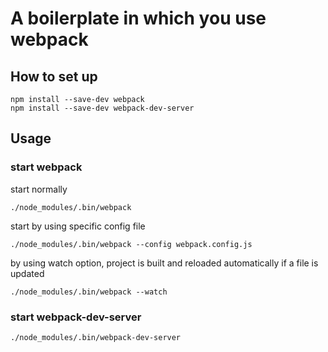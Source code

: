 # A boilerplate in which you use webpack

## How to set up
```
npm install --save-dev webpack
npm install --save-dev webpack-dev-server
```

## Usage

### start webpack

start normally

```
./node_modules/.bin/webpack
```

start by using specific config file

```
./node_modules/.bin/webpack --config webpack.config.js
```

by using watch option, project is built and reloaded automatically if a file is updated

```
./node_modules/.bin/webpack --watch
```

### start webpack-dev-server

```
./node_modules/.bin/webpack-dev-server
```